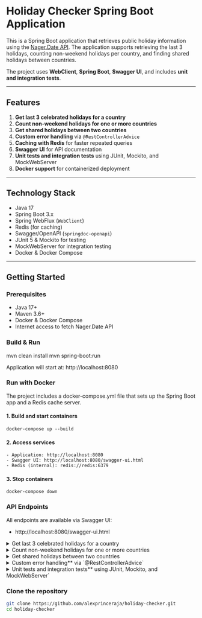 # Holiday Checker Spring Boot Application

This is a Spring Boot application that retrieves public holiday information using the [Nager.Date API](https://date.nager.at/Api). The application supports retrieving the last 3 holidays, counting non-weekend holidays per country, and finding shared holidays between countries.

The project uses **WebClient**, **Spring Boot**, **Swagger UI**, and includes **unit and integration tests**.

---

## Features

1. **Get last 3 celebrated holidays for a country**
2. **Count non-weekend holidays for one or more countries**
3. **Get shared holidays between two countries**
4. **Custom error handling** via `@RestControllerAdvice`
5. **Caching with Redis** for faster repeated queries
6. **Swagger UI** for API documentation
7. **Unit tests and integration tests** using JUnit, Mockito, and MockWebServer
8. **Docker support** for containerized deployment

---

## Technology Stack

- Java 17
- Spring Boot 3.x
- Spring WebFlux (`WebClient`)
- Redis (for caching)
- Swagger/OpenAPI (`springdoc-openapi`)
- JUnit 5 & Mockito for testing
- MockWebServer for integration testing
- Docker & Docker Compose

---

## Getting Started

### Prerequisites

- Java 17+
- Maven 3.6+
- Docker & Docker Compose
- Internet access to fetch Nager.Date API
  
### Build & Run

mvn clean install
mvn spring-boot:run

Application will start at:
http://localhost:8080

### Run with Docker
The project includes a docker-compose.yml file that sets up the Spring Boot app and a Redis cache server.

  #### 1. Build and start containers
    docker-compose up --build
  #### 2. Access services
    - Application: http://localhost:8080
    - Swagger UI: http://localhost:8080/swagger-ui.html
    - Redis (internal): redis://redis:6379
  #### 3. Stop containers
    docker-compose down

### API Endpoints
All endpoints are available via Swagger UI:
- http://localhost:8080/swagger-ui.html

<details> <summary>Get last 3 celebrated holidays for a country</summary>
  
    GET /holidays/last3?year={year}&country={countryCode}
   ##### Parameters:
    - year (int) - e.g., 2024
    - country (string) - ISO 3166-1 alpha-2 country code (e.g., US, GB)
   ##### Example:
      GET /holidays/last3?year=2024&country=US
   ##### Response:
      ```json
            [
              { "date": "2024-12-25", "localName": "Christmas Day", "name": "Christmas Day", "countryCode": "US" },
              { "date": "2024-07-04", "localName": "Independence Day", "name": "Independence Day", "countryCode": "US" }
            ]
        
 
</details> <details> <summary>Count non-weekend holidays for one or more countries</summary> 
  
    GET /holidays/non-weekend?year={year}&countries={country1},{country2},...
  ##### Example:
      GET /holidays/non-weekend?year=2024&countries=US,GB
  ##### Response:
       ```json
          {
          "US": {
            "count": 8,
            "holidays": [
              { "date": "2024-12-25", "localName": "Christmas Day", "name": "Christmas Day", "countryCode": "US" },
              { "date": "2024-07-04", "localName": "Independence Day", "name": "Independence Day", "countryCode": "US" }
            ]
          },
          "GB": {
            "count": 7,
            "holidays": [
              { "date": "2024-12-25", "localName": "Christmas Day", "name": "Christmas Day", "countryCode": "GB" }
            ]
          }
        }
    ```      
    - Holidays are sorted descending by date.
    - Countries are sorted by non-weekend holiday count descending.
    
</details> <details> <summary>Get shared holidays between two countries</summary>
  
    GET /holidays/shared?year={year}&country1={country1}&country2={country2}
  ##### Example:
      GET /holidays/shared?year=2024&country1=US&country2=GB   
  ##### Response:
      ```json
      [
        { "date": "2024-01-01", "localName": "New Year's Day", "name": "New Year's Day", "countryCode": "US" }
      ]
      
</details> <details> <summary>Custom error handling** via `@RestControllerAdvice`</summary>
  
    The application uses a global exception handler with structured error responses:
  ##### Response:
    ```json
    {
      "timestamp": "2025-09-01T12:34:56.789",
      "status": 404,
      "error": "External API Error",
      "message": "Not Found",
      "path": "uri=/holidays/last3?year=2024&country=XX"
    }
    ```
    
    - Handles WebClientResponseException from the external API.
    - Handles RuntimeException and IllegalArgumentException.
    - Centralized in @RestControllerAdvice for consistent JSON output.
    
</details> <details> <summary>Unit tests and integration tests** using JUnit, Mockito, and MockWebServer`</summary> 
  
  ##### Run all unit and integration tests:
    mvn test
  ##### Unit tests:
    - HolidayProcessorTest
    - HolidayServiceTest (mock WebClient)
    - HolidayControllerTest (mock service)
  ##### Integration tests:
    - @SpringBootTest
    - Uses MockWebServer to simulate external API responses
</details>

### Clone the repository

```bash
git clone https://github.com/alexprinceraja/holiday-checker.git
cd holiday-checker

